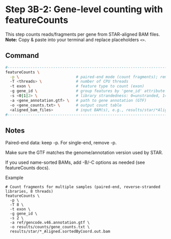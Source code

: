 # Step 3B-2: Gene-level counting with featureCounts

This step counts reads/fragments per gene from STAR-aligned BAM files.  
**Note:** Copy & paste into your terminal and replace placeholders `<>`.

## Command

```bash
#------------------------------------------------------------------------
featureCounts \
  -p \                         # paired-end mode (count fragments); remove for single-end
  -T <threads> \               # number of CPU threads
  -t exon \                    # feature type to count (exon)
  -g gene_id \                 # group features by 'gene_id' attribute in GTF
  -s <0|1|2> \                 # library strandedness: 0=unstranded, 1=stranded, 2=reverse
  -a <gene_annotation.gtf> \   # path to gene annotation (GTF)
  -o <gene_counts.txt> \       # output count table
  <aligned_bam_files>          # input BAM(s), e.g., results/star/*Aligned.sortedByCoord.out.bam
#------------------------------------------------------------------------
```

## Notes

Paired-end data: keep -p. For single-end, remove -p.

Make sure the GTF matches the genome/annotation version used by STAR.

If you used name-sorted BAMs, add -B/-C options as needed (see featureCounts docs).

Example
```
# Count fragments for multiple samples (paired-end, reverse-stranded libraries, 8 threads)
featureCounts \
  -p \
  -T 8 \
  -t exon \
  -g gene_id \
  -s 2 \
  -a ref/gencode.v46.annotation.gtf \
  -o results/counts/gene_counts.txt \
  results/star/*_Aligned.sortedByCoord.out.bam
```
